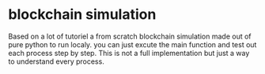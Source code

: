 # blockchain simulation
Based on a lot of tutoriel a from scratch blockchain simulation made out of pure python to run localy.
you can just excute the main function and test out each process step by step. 
This is not a full implementation but just a way to understand every process.
